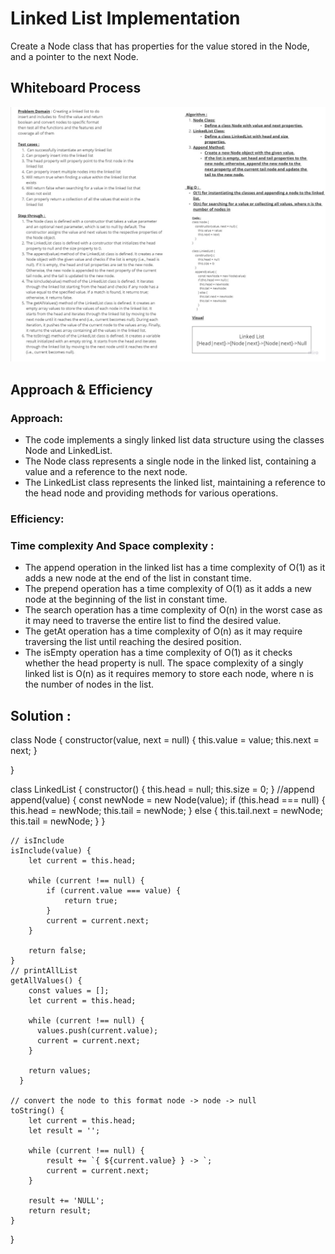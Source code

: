  # Linked List Implementation
Create a Node class that has properties for the value stored in the Node, and a pointer to the next Node.

## Whiteboard Process
![whiteBoard](./assets/whiteBoard.jpg)

## Approach & Efficiency

### Approach:

- The code implements a singly linked list data structure using the classes Node and LinkedList.
- The Node class represents a single node in the linked list, containing a value and a reference to the next node.
- The LinkedList class represents the linked list, maintaining a reference to the head node and providing methods for various operations.

### Efficiency:

### Time complexity And Space complexity :
- The append operation in the linked list has a time complexity of O(1) as it adds a new node at the end of the list in constant time.
- The prepend operation has a time complexity of O(1) as it adds a new node at the beginning of the list in constant time.
- The search operation has a time complexity of O(n) in the worst case as it may need to traverse the entire list to find the desired value.
- The getAt operation has a time complexity of O(n) as it may require traversing the list until reaching the desired position.
- The isEmpty operation has a time complexity of O(1) as it checks whether the head property is null.
The space complexity of a singly linked list is O(n) as it requires memory to store each node, where n is the number of nodes in the list.

## Solution : 

class Node {
    constructor(value, next = null) {
        this.value = value;
        this.next = next;
    }

}

class LinkedList {
    constructor() {
        this.head = null;
        this.size = 0;
    }
    //append
    append(value) {
        const newNode = new Node(value);
        if (this.head === null) {
          this.head = newNode;
          this.tail = newNode;
        } else {
          this.tail.next = newNode;
          this.tail = newNode;
        }
      }

    // isInclude
    isInclude(value) {
        let current = this.head;

        while (current !== null) {
            if (current.value === value) {
                return true;
            }
            current = current.next;
        }

        return false;
    }
    // printAllList
    getAllValues() {
        const values = [];
        let current = this.head;
    
        while (current !== null) {
          values.push(current.value);
          current = current.next;
        }
    
        return values;
      }
   
    // convert the node to this format node -> node -> null
    toString() {
        let current = this.head;
        let result = '';

        while (current !== null) {
            result += `{ ${current.value} } -> `;
            current = current.next;
        }

        result += 'NULL';
        return result;
    }

}

